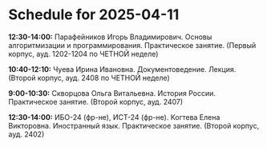 # Schedule for 2025-04-11

**12:30-14:00:** Парафейников Игорь Владимирович. Основы алгоритмизации и программирования. Практическое занятие. (Первый корпус, ауд. 1202-1204 по ЧЕТНОЙ неделе)

**10:40-12:10:** Чуева Ирина Ивановна. Документоведение. Лекция. (Второй корпус, ауд. 2408 по ЧЕТНОЙ неделе)

**9:00-10:30:** Скворцова Ольга Витальевна. История России. Практическое занятие. (Второй корпус, ауд. 2407)

**12:30-14:00:** ИБО-24 (фр-не), ИСТ-24 (фр-не). Когтева Елена Викторовна. Иностранный язык. Практическое занятие. (Второй корпус, ауд. 2402)

